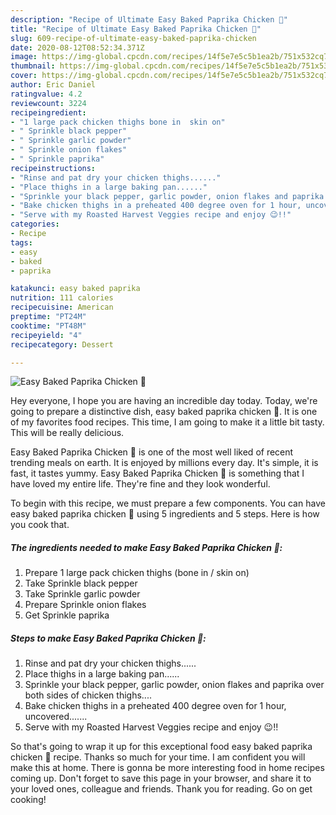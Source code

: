 ```yaml
---
description: "Recipe of Ultimate Easy Baked Paprika Chicken 🐔"
title: "Recipe of Ultimate Easy Baked Paprika Chicken 🐔"
slug: 609-recipe-of-ultimate-easy-baked-paprika-chicken
date: 2020-08-12T08:52:34.371Z
image: https://img-global.cpcdn.com/recipes/14f5e7e5c5b1ea2b/751x532cq70/easy-baked-paprika-chicken-🐔-recipe-main-photo.jpg
thumbnail: https://img-global.cpcdn.com/recipes/14f5e7e5c5b1ea2b/751x532cq70/easy-baked-paprika-chicken-🐔-recipe-main-photo.jpg
cover: https://img-global.cpcdn.com/recipes/14f5e7e5c5b1ea2b/751x532cq70/easy-baked-paprika-chicken-🐔-recipe-main-photo.jpg
author: Eric Daniel
ratingvalue: 4.2
reviewcount: 3224
recipeingredient:
- "1 large pack chicken thighs bone in  skin on"
- " Sprinkle black pepper"
- " Sprinkle garlic powder"
- " Sprinkle onion flakes"
- " Sprinkle paprika"
recipeinstructions:
- "Rinse and pat dry your chicken thighs......"
- "Place thighs in a large baking pan......"
- "Sprinkle your black pepper, garlic powder, onion flakes and paprika over both sides of chicken thighs...."
- "Bake chicken thighs in a preheated 400 degree oven for 1 hour, uncovered......."
- "Serve with my Roasted Harvest Veggies recipe and enjoy 😉!!"
categories:
- Recipe
tags:
- easy
- baked
- paprika

katakunci: easy baked paprika 
nutrition: 111 calories
recipecuisine: American
preptime: "PT24M"
cooktime: "PT48M"
recipeyield: "4"
recipecategory: Dessert

---
```



![Easy Baked Paprika Chicken 🐔](https://img-global.cpcdn.com/recipes/14f5e7e5c5b1ea2b/751x532cq70/easy-baked-paprika-chicken-🐔-recipe-main-photo.jpg)

Hey everyone, I hope you are having an incredible day today. Today, we're going to prepare a distinctive dish, easy baked paprika chicken 🐔. It is one of my favorites food recipes. This time, I am going to make it a little bit tasty. This will be really delicious.



Easy Baked Paprika Chicken 🐔 is one of the most well liked of recent trending meals on earth. It is enjoyed by millions every day. It's simple, it is fast, it tastes yummy. Easy Baked Paprika Chicken 🐔 is something that I have loved my entire life. They're fine and they look wonderful.


To begin with this recipe, we must prepare a few components. You can have easy baked paprika chicken 🐔 using 5 ingredients and 5 steps. Here is how you cook that.

<!--inarticleads1-->

##### The ingredients needed to make Easy Baked Paprika Chicken 🐔:

1. Prepare 1 large pack chicken thighs (bone in / skin on)
1. Take  Sprinkle black pepper
1. Take  Sprinkle garlic powder
1. Prepare  Sprinkle onion flakes
1. Get  Sprinkle paprika




<!--inarticleads2-->

##### Steps to make Easy Baked Paprika Chicken 🐔:

1. Rinse and pat dry your chicken thighs......
1. Place thighs in a large baking pan......
1. Sprinkle your black pepper, garlic powder, onion flakes and paprika over both sides of chicken thighs....
1. Bake chicken thighs in a preheated 400 degree oven for 1 hour, uncovered.......
1. Serve with my Roasted Harvest Veggies recipe and enjoy 😉!!




So that's going to wrap it up for this exceptional food easy baked paprika chicken 🐔 recipe. Thanks so much for your time. I am confident you will make this at home. There is gonna be more interesting food in home recipes coming up. Don't forget to save this page in your browser, and share it to your loved ones, colleague and friends. Thank you for reading. Go on get cooking!
